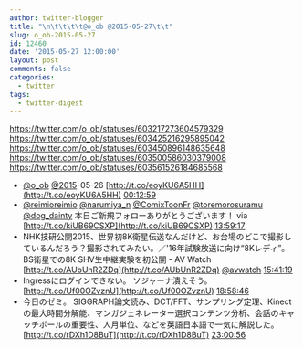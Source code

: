 ```yaml
---
author: twitter-blogger
title: "\n\t\t\t\t@o_ob @2015-05-27\t\t"
slug: o_ob-2015-05-27
id: 12460
date: '2015-05-27 12:00:00'
layout: post
comments: false
categories:
  - twitter
tags:
  - twitter-digest
---
```


https://twitter.com/o_ob/statuses/603217273604579329 https://twitter.com/o_ob/statuses/603425216295895042 https://twitter.com/o_ob/statuses/603450896148635648 https://twitter.com/o_ob/statuses/603500586030379008 https://twitter.com/o_ob/statuses/603561526184685568  

*   [@o_ob](https://twitter.com/o_ob) [@2015](https://twitter.com/2015)-05-26 [http://t.co/eoyKU6A5HH](http://t.co/eoyKU6A5HH) [00:12:59](https://twitter.com/o_ob/statuses/603217273604579329)
*   [@reimioreimio](https://twitter.com/reimioreimio) [@narumiya_n](https://twitter.com/narumiya_n) [@ComixToonFr](https://twitter.com/ComixToonFr) [@toremorosuramu](https://twitter.com/toremorosuramu) [@dog_dainty](https://twitter.com/dog_dainty) 本日ご新規フォローありがとうございます！ via [http://t.co/kiUB69CSXP](http://t.co/kiUB69CSXP) [13:59:17](https://twitter.com/o_ob/statuses/603425216295895042)
*   NHK技研公開2015、世界初8K衛星伝送なんだけど、お台場のどこで撮影しているんだろう？撮影されてみたい。／'16年試験放送に向け“8Kレディ”。BS衛星での8K SHV生中継実験を初公開 - AV Watch [http://t.co/AUbUnR2ZDq](http://t.co/AUbUnR2ZDq) [@avwatch](https://twitter.com/avwatch) [15:41:19](https://twitter.com/o_ob/statuses/603450896148635648)
*   Ingressにログインできない。 ソジャーナ潰えそう。 [http://t.co/Uf00OZvznU](http://t.co/Uf00OZvznU) [18:58:46](https://twitter.com/o_ob/statuses/603500586030379008)
*   今日のゼミ。 SIGGRAPH論文読み、DCT/FFT、サンプリング定理、Kinectの最大時間分解能、マンガジェネレーター選択コンテンツ分析、会話のキャッチボールの重要性、人月単位、などを英語日本語で一気に解説した。 [http://t.co/rDXh1D8BuT](http://t.co/rDXh1D8BuT) [23:00:56](https://twitter.com/o_ob/statuses/603561526184685568)